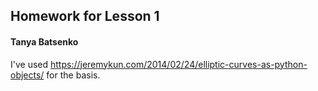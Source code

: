 ## Homework for Lesson 1
####  Tanya Batsenko

I've used https://jeremykun.com/2014/02/24/elliptic-curves-as-python-objects/ for the basis. 